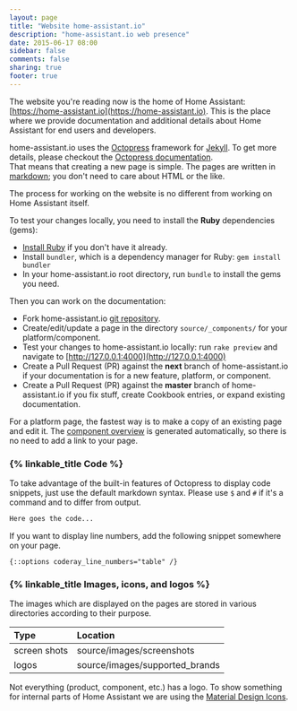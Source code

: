 ```yaml
---
layout: page
title: "Website home-assistant.io"
description: "home-assistant.io web presence"
date: 2015-06-17 08:00
sidebar: false
comments: false
sharing: true
footer: true
---
```


The website you're reading now is the home of Home Assistant: [https://home-assistant.io](https://home-assistant.io). This is the place where we provide documentation and additional details about Home Assistant for end users and developers. 

home-assistant.io uses the [Octopress](http://octopress.org/) framework for [Jekyll](http://github.com/mojombo/jekyll). To get more details, please checkout the [Octopress documentation](http://octopress.org/docs/).  
That means that creating a new page is simple. The pages are written in [markdown](http://daringfireball.net/projects/markdown/); you don't need to care about HTML or the like.

The process for working on the website is no different from working on Home Assistant itself.

To test your changes locally, you need to install the **Ruby** dependencies (gems):  

- [Install Ruby](https://www.ruby-lang.org/en/documentation/installation/) if you don't have it already.
- Install `bundler`, which is a dependency manager for Ruby: `gem install bundler`
- In your home-assistant.io root directory, run `bundle` to install the gems you need.

Then you can work on the documentation:

- Fork home-assistant.io [git repository](https://github.com/balloob/home-assistant.io).
- Create/edit/update a page in the directory `source/_components/` for your platform/component. 
- Test your changes to home-assistant.io locally: run ``rake preview`` and navigate to [http://127.0.0.1:4000](http://127.0.0.1:4000)
- Create a Pull Request (PR) against the **next** branch of home-assistant.io if your documentation is for a new feature, platform, or component.
- Create a Pull Request (PR) against the **master** branch of home-assistant.io if you fix stuff, create Cookbook entries, or expand existing documentation.

For a platform page, the fastest way is to make a copy of an existing page and edit it. The [component overview](/components/) is generated automatically, so there is no need to add a link to your page.

### {% linkable_title Code %}
To take advantage of the built-in features of Octopress to display code snippets, just use the default markdown syntax. Please use `$` and `#` if it's a command and to differ from output.

```bash
Here goes the code...
```

If you want to display line numbers, add the following snippet somewhere on your page. 

```
{::options coderay_line_numbers="table" /}
```

### {% linkable_title Images, icons, and logos %}
The images which are displayed on the pages are stored in various directories according to their purpose. 

| Type         | Location                                      |
| :----------- |:----------------------------------------------|
| screen shots | source/images/screenshots                     |
| logos        | source/images/supported_brands                |

Not everything (product, component, etc.) has a logo. To show something for internal parts of Home Assistant we are using the [Material Design Icons](https://materialdesignicons.com/). 

